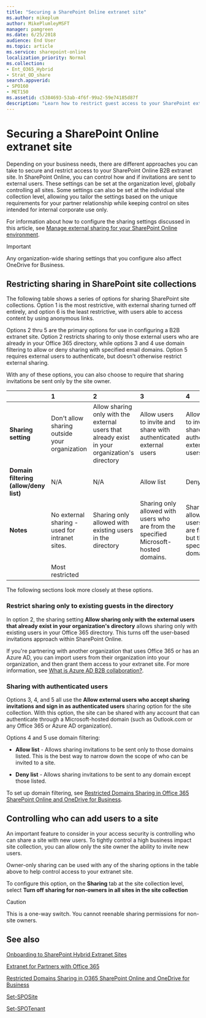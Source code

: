 ```yaml
---
title: "Securing a SharePoint Online extranet site"
ms.author: mikeplum
author: MikePlumleyMSFT
manager: pamgreen
ms.date: 6/25/2018
audience: End User
ms.topic: article
ms.service: sharepoint-online
localization_priority: Normal
ms.collection:
- Ent_O365_Hybrid
- Strat_OD_share
search.appverid:
- SPO160
- MET150
ms.assetid: c5384693-53ab-4f6f-99a2-59e74185d87f
description: "Learn how to restrict guest access to your SharePoint extranet site."
---
```


# Securing a SharePoint Online extranet site

Depending on your business needs, there are different approaches you can take to secure and restrict access to your SharePoint Online B2B extranet site. In SharePoint Online, you can control how and if invitations are sent to external users. These settings can be set at the organization level, globally controlling all sites. Some settings can also be set at the individual site collection level, allowing you tailor the settings based on the unique requirements for your partner relationship while keeping control on sites intended for internal corporate use only.
  
For information about how to configure the sharing settings discussed in this article, see [Manage external sharing for your SharePoint Online environment](external-sharing-overview.md).
  
> [!IMPORTANT]
> Any organization-wide sharing settings that you configure also affect OneDrive for Business. 
  
## Restricting sharing in SharePoint site collections

The following table shows a series of options for sharing SharePoint site collections. Option 1 is the most restrictive, with external sharing turned off entirely, and option 6 is the least restrictive, with users able to access content by using anonymous links.
  
Options 2 thru 5 are the primary options for use in configuring a B2B extranet site. Option 2 restricts sharing to only those external users who are already in your Office 365 directory, while options 3 and 4 use domain filtering to allow or deny sharing with specified email domains. Option 5 requires external users to authenticate, but doesn't otherwise restrict external sharing.
  
With any of these options, you can also choose to require that sharing invitations be sent only by the site owner.
  
||**1**|**2**|**3**|**4**|**5**|**6**|
|:-----|:-----|:-----|:-----|:-----|:-----|:-----|
|**Sharing setting** <br/> |Don't allow sharing outside your organization  <br/> |Allow sharing only with the external users that already exist in your organization's directory  <br/> |Allow users to invite and share with authenticated external users  <br/> |Allow users to invite and share with authenticated external users  <br/> |Allow users to invite and share with authenticated external users  <br/> |Allow sharing to authenticated external users and using anonymous access links  <br/> |
|**Domain filtering (allow/deny list)** <br/> |N/A  <br/> |N/A  <br/> |Allow list  <br/> |Deny list  <br/> |None  <br/> |None  <br/> |
|**Notes** <br/> |No external sharing - used for intranet sites.  <br/> |Sharing only allowed with existing users in the directory  <br/> |Sharing only allowed with users who are from the specified Microsoft-hosted domains.  <br/> |Sharing allowed with users who are from all but the specified domains.  <br/> |Sharing allowed with users who are from all Microsoft-hosted domains.  <br/> |No restrictions on sharing.  <br/> |
||Most restricted  <br/> |||||Least restricted  <br/> |
   
The following sections look more closely at these options.
  
### Restrict sharing only to existing guests in the directory

In option 2, the sharing setting **Allow sharing only with the external users that already exist in your organization's directory** allows sharing only with existing users in your Office 365 directory. This turns off the user-based invitations approach within SharePoint Online. 
  
If you're partnering with another organization that uses Office 365 or has an Azure AD, you can import users from their organization into your organization, and then grant them access to your extranet site. For more information, see [What is Azure AD B2B collaboration?](/azure/active-directory/b2b/what-is-b2b).
  
### Sharing with authenticated users

Options 3, 4, and 5 all use the **Allow external users who accept sharing invitations and sign in as authenticated users** sharing option for the site collection. With this option, the site can be shared with any account that can authenticate through a Microsoft-hosted domain (such as Outlook.com or any Office 365 or Azure AD organization). 
  
Options 4 and 5 use domain filtering:
  
- **Allow list** - Allows sharing invitations to be sent only to those domains listed. This is the best way to narrow down the scope of who can be invited to a site. 
    
- **Deny list** - Allows sharing invitations to be sent to any domain except those listed. 
    
To set up domain filtering, see [Restricted Domains Sharing in Office 365 SharePoint Online and OneDrive for Business](restricted-domains-sharing.md).
  
## Controlling who can add users to a site

An important feature to consider in your access security is controlling who can share a site with new users. To tightly control a high business impact site collection, you can allow only the site owner the ability to invite new users.
  
Owner-only sharing can be used with any of the sharing options in the table above to help control access to your extranet site.
  
To configure this option, on the **Sharing** tab at the site collection level, select **Turn off sharing for non-owners in all sites in the site collection**
  
> [!CAUTION]
> This is a one-way switch. You cannot reenable sharing permissions for non-site owners. 
  
## See also

[Onboarding to SharePoint Hybrid Extranet Sites](plan-b2b-extranet-sites.md)
  
[Extranet for Partners with Office 365](create-b2b-extranet.md)
  
[Restricted Domains Sharing in O365 SharePoint Online and OneDrive for Business](restricted-domains-sharing.md)
  
[Set-SPOSite](https://go.microsoft.com/fwlink/p/?LinkId=624162)
  
[Set-SPOTenant](https://go.microsoft.com/fwlink/?linkid=2003900)

